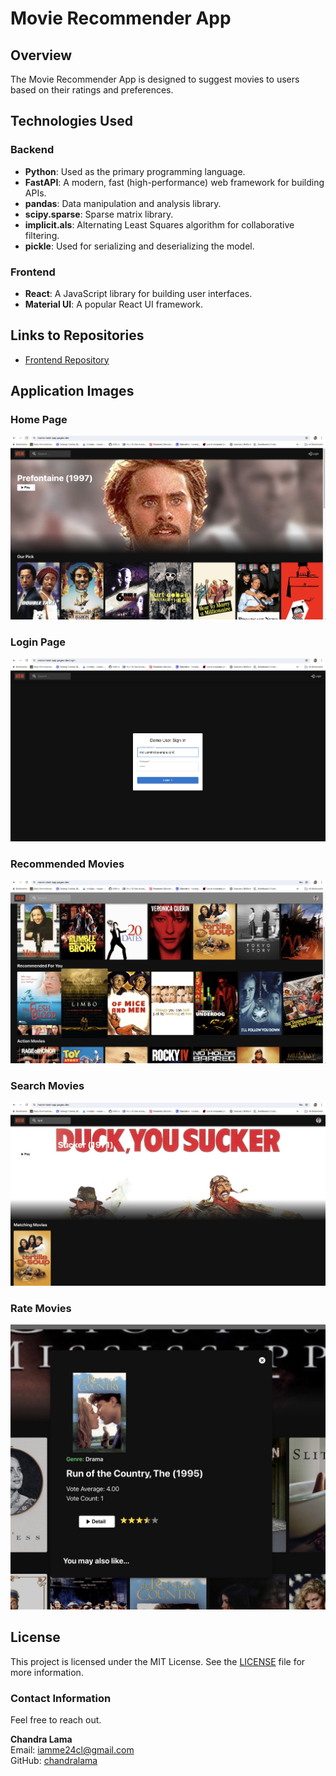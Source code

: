 # Movie Recommender App

## Overview
The Movie Recommender App is designed to suggest movies to users based on their ratings and preferences.

## Technologies Used
### Backend
- **Python**: Used as the primary programming language.
- **FastAPI**: A modern, fast (high-performance) web framework for building APIs.
- **pandas**: Data manipulation and analysis library.
- **scipy.sparse**: Sparse matrix library.
- **implicit.als**: Alternating Least Squares algorithm for collaborative filtering.
- **pickle**: Used for serializing and deserializing the model.

### Frontend
- **React**: A JavaScript library for building user interfaces.
- **Material UI**: A popular React UI framework.

## Links to Repositories

- [Frontend Repository](https://github.com/iamme24cl/movie-land-app)

## Application Images

### Home Page

![Home Page](media/home.jpg)

### Login Page

![Login Page](media/login.jpg)

### Recommended Movies

![Recommended Movies](media/recommended.jpg)

### Search Movies

![Search Movies](media/search.jpg)

### Rate Movies

![Rate Movies](media/rate.jpg)

## License

This project is licensed under the MIT License. See the [LICENSE](LICENSE) file for more information.

### Contact Information
Feel free to reach out.

**Chandra Lama**  
Email: iamme24cl@gmail.com  
GitHub: [chandralama](https://github.com/chandralama)
